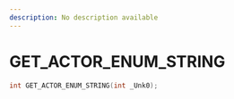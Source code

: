 ```yaml
---
description: No description available 
---
```


# GET_ACTOR_ENUM_STRING

```cpp
int GET_ACTOR_ENUM_STRING(int _Unk0);
```
